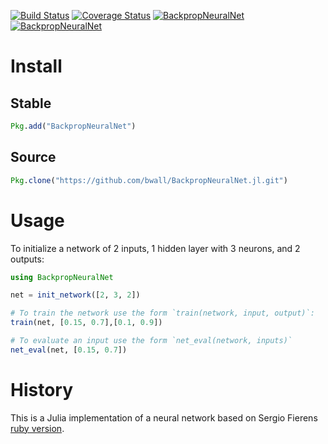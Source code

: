[![Build Status](https://travis-ci.org/compressed/BackpropNeuralNet.jl.svg?branch=master)](https://travis-ci.org/compressed/BackpropNeuralNet.jl)
[![Coverage Status](https://img.shields.io/coveralls/compressed/BackpropNeuralNet.jl.svg)](https://coveralls.io/r/compressed/BackpropNeuralNet.jl)
[![BackpropNeuralNet](http://pkg.julialang.org/badges/BackpropNeuralNet_0.4.svg)](http://pkg.julialang.org/?pkg=BackpropNeuralNet)
[![BackpropNeuralNet](http://pkg.julialang.org/badges/BackpropNeuralNet_0.5.svg)](http://pkg.julialang.org/?pkg=BackpropNeuralNet)

# Install

## Stable
```julia
Pkg.add("BackpropNeuralNet")
```

## Source

```julia
Pkg.clone("https://github.com/bwall/BackpropNeuralNet.jl.git")
```

# Usage

To initialize a network of 2 inputs, 1 hidden layer with 3 neurons, and 2 outputs:

```julia
using BackpropNeuralNet

net = init_network([2, 3, 2])

# To train the network use the form `train(network, input, output)`:
train(net, [0.15, 0.7],[0.1, 0.9])

# To evaluate an input use the form `net_eval(network, inputs)`
net_eval(net, [0.15, 0.7])
```

# History

This is a Julia implementation of a neural network based on Sergio Fierens [ruby version](https://github.com/SergioFierens/ai4r).
